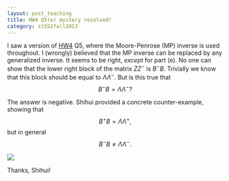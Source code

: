 ```yaml
---
layout: post_teaching
title: HW4 Q5(e) mystery resolved!
category: st552fall2013
---
```


I saw a version of [HW4](../../../ST552-2013-HW4.pdf) Q5, where the Moore-Penrose (MP) inverse is used throughout. I (wrongly) believed that the MP inverse can be replaced by any generalized inverse. It seems to be right, *except* for part (e). No one can show that the lower right block of the matrix $ZZ^-$ is $B^-B$. Trivially we know that this block should be equal to $\Lambda\Lambda^-$. But is this true that
$$
	B^- B = \Lambda \Lambda^-?
$$

The answer is negative. Shihui provided a concrete counter-example, showing that
$$
	B^+ B = \Lambda \Lambda^+,
$$
but in general
$$
	B^- B \ne \Lambda \Lambda^-.
$$

![](../../../ShihuiJiao_HW4_Q5e.jpg?raw=true)

Thanks, Shihui!